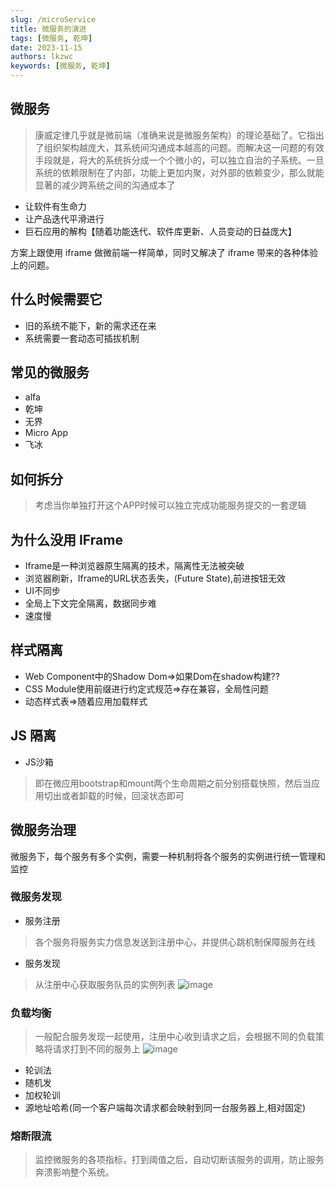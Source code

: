 ```yaml
---
slug: /microService
title: 微服务的演进
tags: [微服务, 乾坤]
date: 2023-11-15
authors: lkzwc
keywords: [微服务, 乾坤]
---
```


## 微服务
> 康威定律几乎就是微前端（准确来说是微服务架构）的理论基础了。它指出了组织架构越庞大，其系统间沟通成本越高的问题。而解决这一问题的有效手段就是，将大的系统拆分成一个个微小的，可以独立自治的子系统。一旦系统的依赖限制在了内部，功能上更加内聚，对外部的依赖变少，那么就能显著的减少跨系统之间的沟通成本了


* 让软件有生命力
* 让产品迭代平滑进行
* 巨石应用的解构【随着功能迭代、软件库更新、人员变动的日益庞大】

方案上跟使用 iframe 做微前端一样简单，同时又解决了 iframe 带来的各种体验上的问题。
## 什么时候需要它
* 旧的系统不能下，新的需求还在来
* 系统需要一套动态可插拔机制

## 常见的微服务
* alfa
* 乾坤
* 无界
* Micro App
* 飞冰

## 如何拆分
> 考虑当你单独打开这个APP时候可以独立完成功能服务提交的一套逻辑

## 为什么没用 IFrame

* Iframe是一种浏览器原生隔离的技术，隔离性无法被突破
* 浏览器刷新，Iframe的URL状态丢失，(Future State),前进按钮无效
* UI不同步
* 全局上下文完全隔离，数据同步难
* 速度慢
## 样式隔离
* Web Component中的Shadow Dom=>如果Dom在shadow构建??
* CSS Module使用前缀进行约定式规范=>存在兼容，全局性问题
* 动态样式表=>随着应用加载样式

## JS 隔离
* JS沙箱
> 即在微应用bootstrap和mount两个生命周期之前分别搭载快照，然后当应用切出或者卸载的时候，回滚状态即可

## 微服务治理
微服务下，每个服务有多个实例，需要一种机制将各个服务的实例进行统一管理和监控

### 微服务发现
* 服务注册
> 各个服务将服务实力信息发送到注册中心，并提供心跳机制保障服务在线
* 服务发现
> 从注册中心获取服务队员的实例列表
![image](https://github.com/lkzwc/fe-ddu/assets/84896877/4ba17868-f2cb-4146-aced-585fe6847111)

### 负载均衡
> 一般配合服务发现一起使用，注册中心收到请求之后，会根据不同的负载策略将请求打到不同的服务上
![image](https://github.com/lkzwc/fe-ddu/assets/84896877/b6d7b11e-e5fd-40b9-8fa5-f9fb4fb3b79d)

* 轮训法
* 随机发
* 加权轮训
* 源地址哈希(同一个客户端每次请求都会映射到同一台服务器上,相对固定)


### 熔断限流

> 监控微服务的各项指标，打到阈值之后，自动切断该服务的调用，防止服务奔溃影响整个系统。